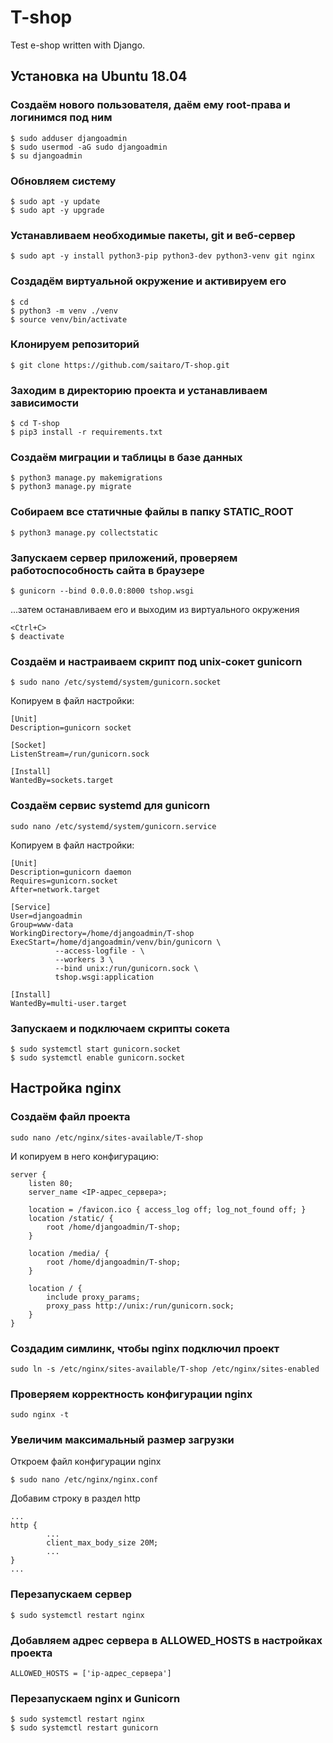 # T-shop
Test e-shop written with Django.

## Установка на Ubuntu 18.04
### Создаём нового пользователя, даём ему root-права и логинимся под ним
```
$ sudo adduser djangoadmin
$ sudo usermod -aG sudo djangoadmin
$ su djangoadmin
```
### Обновляем систему
```
$ sudo apt -y update
$ sudo apt -y upgrade
```
### Устанавливаем необходимые пакеты, git и веб-сервер
```
$ sudo apt -y install python3-pip python3-dev python3-venv git nginx
```
### Создадём виртуальной окружение и активируем его
```
$ cd
$ python3 -m venv ./venv
$ source venv/bin/activate
```
### Клонируем репозиторий
```
$ git clone https://github.com/saitaro/T-shop.git
```
### Заходим в директорию проекта и устанавливаем зависимости
```
$ cd T-shop
$ pip3 install -r requirements.txt 
```
### Создаём миграции и таблицы в базе данных
```
$ python3 manage.py makemigrations
$ python3 manage.py migrate
```
### Собираем все статичные файлы в папку STATIC_ROOT
```
$ python3 manage.py collectstatic
```
### Запускаем сервер приложений, проверяем работоспособность сайта в браузере
```
$ gunicorn --bind 0.0.0.0:8000 tshop.wsgi
```
...затем останавливаем его и выходим из виртуального окружения
```
<Ctrl+C>
$ deactivate
```
### Создаём и настраиваем скрипт под unix-сокет gunicorn
```
$ sudo nano /etc/systemd/system/gunicorn.socket
```
Копируем в файл настройки:
```
[Unit]
Description=gunicorn socket

[Socket]
ListenStream=/run/gunicorn.sock

[Install]
WantedBy=sockets.target
```
### Создаём сервис systemd для gunicorn
```
sudo nano /etc/systemd/system/gunicorn.service
```
Копируем в файл настройки:
```
[Unit]
Description=gunicorn daemon
Requires=gunicorn.socket
After=network.target

[Service]
User=djangoadmin
Group=www-data
WorkingDirectory=/home/djangoadmin/T-shop
ExecStart=/home/djangoadmin/venv/bin/gunicorn \
          --access-logfile - \
          --workers 3 \
          --bind unix:/run/gunicorn.sock \
          tshop.wsgi:application

[Install]
WantedBy=multi-user.target
```
### Запускаем и подключаем скрипты сокета
```
$ sudo systemctl start gunicorn.socket
$ sudo systemctl enable gunicorn.socket
```
## Настройка nginx
### Создаём файл проекта
```
sudo nano /etc/nginx/sites-available/T-shop
```
И копируем в него конфигурацию:
```
server {
    listen 80;
    server_name <IP-адрес_сервера>;

    location = /favicon.ico { access_log off; log_not_found off; }
    location /static/ {
        root /home/djangoadmin/T-shop;
    }
    
    location /media/ {
        root /home/djangoadmin/T-shop;    
    }

    location / {
        include proxy_params;
        proxy_pass http://unix:/run/gunicorn.sock;
    }
}
```

### Создадим симлинк, чтобы nginx подключил проект
```
sudo ln -s /etc/nginx/sites-available/T-shop /etc/nginx/sites-enabled
```

### Проверяем корректность конфигурации nginx
```
sudo nginx -t

```

### Увеличим максимальный размер загрузки

Откроем файл конфигурации nginx

```
$ sudo nano /etc/nginx/nginx.conf
```

Добавим строку в раздел http

```
...
http {
        ...
        client_max_body_size 20M;
        ...
}
...
```

### Перезапускаем сервер

```
$ sudo systemctl restart nginx
```

### Добавляем адрес сервера в ALLOWED_HOSTS в настройках проекта

```
ALLOWED_HOSTS = ['ip-адрес_сервера']
```
### Перезапускаем nginx и Gunicorn

```
$ sudo systemctl restart nginx
$ sudo systemctl restart gunicorn
```